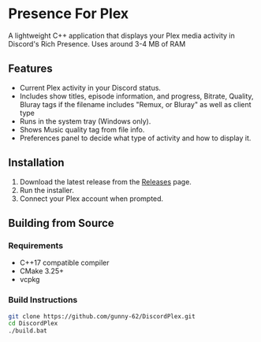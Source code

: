 # Presence For Plex

A lightweight C++ application that displays your Plex media activity in Discord's Rich Presence. Uses around 3-4 MB of RAM

## Features

-   Current Plex activity in your Discord status.
-   Includes show titles, episode information, and progress, Bitrate, Quality, Bluray tags if the filename includes "Remux, or Bluray" as well as client type
-   Runs in the system tray (Windows only).
-   Shows Music quality tag from file info.
-   Preferences panel to decide what type of activity and how to display it. 

## Installation

1.  Download the latest release from the [Releases](https://github.com/gunny-62/DiscordPlex/releases) page.
2.  Run the installer.
3.  Connect your Plex account when prompted.

## Building from Source

### Requirements

-   C++17 compatible compiler
-   CMake 3.25+
-   vcpkg

### Build Instructions

```bash
git clone https://github.com/gunny-62/DiscordPlex.git
cd DiscordPlex
./build.bat
